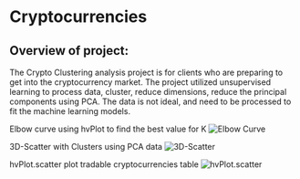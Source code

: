 # Cryptocurrencies

## Overview of project:
The Crypto Clustering analysis project is for clients who are preparing to get into the cryptocurrency market. The project utilized unsupervised learning to process data, cluster, reduce dimensions, reduce the principal components using PCA. The data is not ideal, and need to be processed to fit the machine learning models.

Elbow curve using hvPlot to find the best value for K
![Elbow Curve](https://github.com/bobocomfy/Cryptocurrencies/blob/main/png%20file/Elbow_curve.png)

3D-Scatter with Clusters using PCA data
![3D-Scatter](https://github.com/bobocomfy/Cryptocurrencies/blob/main/png%20file/3D_scatter.png)

hvPlot.scatter plot tradable cryptocurrencies table
![hvPlot.scatter](https://github.com/bobocomfy/Cryptocurrencies/blob/main/png%20file/hvplot_scatter.png)
